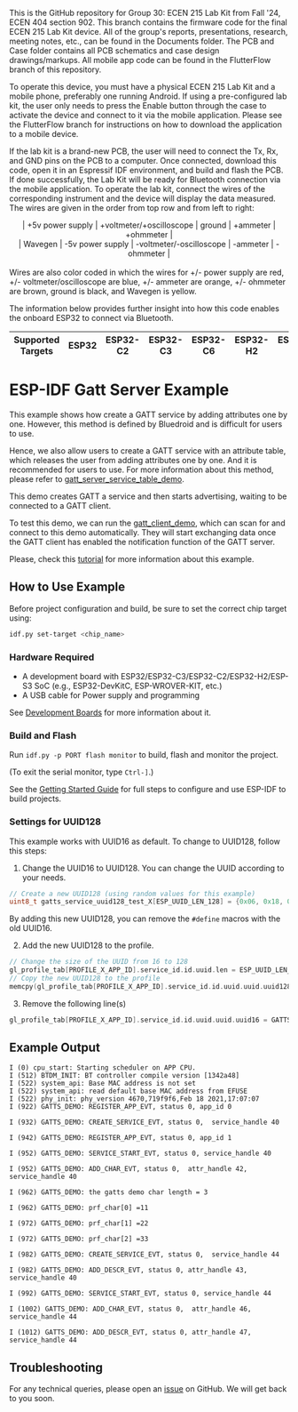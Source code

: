 This is the GitHub repository for Group 30: ECEN 215 Lab Kit from Fall '24, ECEN 404 section 902. This branch contains the firmware code for the final ECEN 215 Lab Kit device. All of the group's reports, presentations, research, meeting notes, etc., can be found in the Documents folder. The PCB and Case folder contains all PCB schematics and case design drawings/markups. All mobile app code can be found in the FlutterFlow branch of this repository.

To operate this device, you must have a physical ECEN 215 Lab Kit and a mobile phone, preferably one running Android. If using a pre-configured lab kit, the user only needs to press the Enable button through the case to activate the device and connect to it via the mobile application. Please see the FlutterFlow branch for instructions on how to download the application to a mobile device.

If the lab kit is a brand-new PCB, the user will need to connect the Tx, Rx, and GND pins on the PCB to a computer. Once connected, download this code, open it in an Espressif IDF environment, and build and flash the PCB. If done successfully, the Lab Kit will be ready for Bluetooth connection via the mobile application. To operate the lab kit, connect the wires of the corresponding instrument and the device will display the data measured. The wires are given in the order from top row and from left to right:  
<div align="center">
  |  +5v power supply  |  +voltmeter/+oscilloscope  |  ground                    |  +ammeter   |  +ohmmeter |<br>
                                                   |   Wavegen           |  -5v power supply          |  -voltmeter/-oscilloscope  |  -ammeter   |  -ohmmeter  |
</div>
<br>Wires are also color coded in which the wires for +/- power supply are red, +/- voltmeter/oscilloscope are blue, +/- ammeter are orange, +/- ohmmeter are brown, ground is black, and Wavegen is yellow. 

The information below provides further insight into how this code enables the onboard ESP32 to connect via Bluetooth.



| Supported Targets | ESP32 | ESP32-C2 | ESP32-C3 | ESP32-C6 | ESP32-H2 | ESP32-S3 |
| ----------------- | ----- | -------- | -------- | -------- | -------- | -------- |

# ESP-IDF Gatt Server Example

This example shows how create a GATT service by adding attributes one by one. However, this method is defined by Bluedroid and is difficult for users to use.

Hence, we also allow users to create a GATT service with an attribute table, which releases the user from adding attributes one by one. And it is recommended for users to use. For more information about this method, please refer to [gatt_server_service_table_demo](../gatt_server_service_table).

This demo creates GATT a service and then starts advertising, waiting to be connected to a GATT client.

To test this demo, we can run the [gatt_client_demo](../gatt_client), which can scan for and connect to this demo automatically. They will start exchanging data once the GATT client has enabled the notification function of the GATT server.

Please, check this [tutorial](tutorial/Gatt_Server_Example_Walkthrough.md) for more information about this example.

## How to Use Example

Before project configuration and build, be sure to set the correct chip target using:

```bash
idf.py set-target <chip_name>
```

### Hardware Required

* A development board with ESP32/ESP32-C3/ESP32-C2/ESP32-H2/ESP-S3 SoC (e.g., ESP32-DevKitC, ESP-WROVER-KIT, etc.)
* A USB cable for Power supply and programming

See [Development Boards](https://www.espressif.com/en/products/devkits) for more information about it.

### Build and Flash

Run `idf.py -p PORT flash monitor` to build, flash and monitor the project.

(To exit the serial monitor, type ``Ctrl-]``.)

See the [Getting Started Guide](https://idf.espressif.com/) for full steps to configure and use ESP-IDF to build projects.

### Settings for UUID128

This example works with UUID16 as default. To change to UUID128, follow this steps:

1. Change the UUID16 to UUID128. You can change the UUID according to your needs.

```c
// Create a new UUID128 (using random values for this example)
uint8_t gatts_service_uuid128_test_X[ESP_UUID_LEN_128] = {0x06, 0x18, 0x7a, 0xec, 0xbe, 0x11, 0x11, 0xea, 0x00, 0x16, 0x02, 0x42, 0x01, 0x13, 0x00, 0x04};
```

By adding this new UUID128, you can remove the `#define` macros with the old UUID16.

2. Add the new UUID128 to the profile.

```c
// Change the size of the UUID from 16 to 128
gl_profile_tab[PROFILE_X_APP_ID].service_id.id.uuid.len = ESP_UUID_LEN_128;
// Copy the new UUID128 to the profile
memcpy(gl_profile_tab[PROFILE_X_APP_ID].service_id.id.uuid.uuid.uuid128, gatts_service_uuid128_test_X, ESP_UUID_LEN_128);
```

3. Remove the following line(s)
```c
gl_profile_tab[PROFILE_X_APP_ID].service_id.id.uuid.uuid.uuid16 = GATTS_SERVICE_UUID_TEST_X;
```

## Example Output

```
I (0) cpu_start: Starting scheduler on APP CPU.
I (512) BTDM_INIT: BT controller compile version [1342a48]
I (522) system_api: Base MAC address is not set
I (522) system_api: read default base MAC address from EFUSE
I (522) phy_init: phy_version 4670,719f9f6,Feb 18 2021,17:07:07
I (922) GATTS_DEMO: REGISTER_APP_EVT, status 0, app_id 0

I (932) GATTS_DEMO: CREATE_SERVICE_EVT, status 0,  service_handle 40

I (942) GATTS_DEMO: REGISTER_APP_EVT, status 0, app_id 1

I (952) GATTS_DEMO: SERVICE_START_EVT, status 0, service_handle 40

I (952) GATTS_DEMO: ADD_CHAR_EVT, status 0,  attr_handle 42, service_handle 40

I (962) GATTS_DEMO: the gatts demo char length = 3

I (962) GATTS_DEMO: prf_char[0] =11

I (972) GATTS_DEMO: prf_char[1] =22

I (972) GATTS_DEMO: prf_char[2] =33

I (982) GATTS_DEMO: CREATE_SERVICE_EVT, status 0,  service_handle 44

I (982) GATTS_DEMO: ADD_DESCR_EVT, status 0, attr_handle 43, service_handle 40

I (992) GATTS_DEMO: SERVICE_START_EVT, status 0, service_handle 44

I (1002) GATTS_DEMO: ADD_CHAR_EVT, status 0,  attr_handle 46, service_handle 44

I (1012) GATTS_DEMO: ADD_DESCR_EVT, status 0, attr_handle 47, service_handle 44

```

## Troubleshooting

For any technical queries, please open an [issue](https://github.com/espressif/esp-idf/issues) on GitHub. We will get back to you soon.
